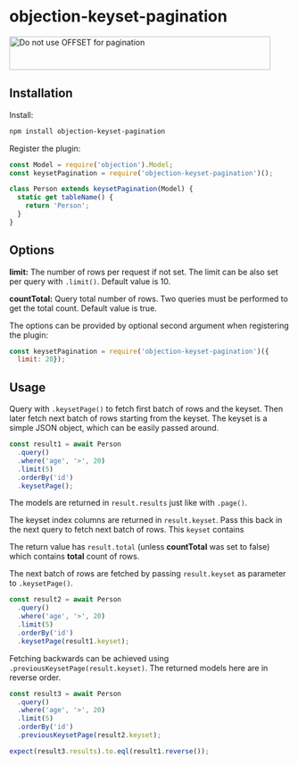 # objection-keyset-pagination

<a href="https://use-the-index-luke.com/no-offset">
   <img src="https://use-the-index-luke.com/static/no-offset-banner-468x60.NsC5gHrT.png" width="468" height="60"
        alt="Do not use OFFSET for pagination"
   />
</a>

## Installation
Install:

```bash
npm install objection-keyset-pagination
```

Register the plugin:

```js
const Model = require('objection').Model;
const keysetPagination = require('objection-keyset-pagination')();

class Person extends keysetPagination(Model) {
  static get tableName() {
    return 'Person';
  }
}
```

## Options

**limit:** The number of rows per request if not set. The limit can be also set per query with `.limit()`. Default value is 10.

**countTotal:** Query total number of rows. Two queries must be performed to get the total count. Default value is true.

The options can be provided by optional second argument when registering the plugin:

```js
const keysetPagination = require('objection-keyset-pagination')({
  limit: 20});
```

## Usage

Query with `.keysetPage()` to fetch first batch of rows and the keyset. Then later fetch next batch of rows starting from the keyset. The keyset is a simple JSON object, which can be easily passed around.

```js
const result1 = await Person
  .query()
  .where('age', '>', 20)
  .limit(5)
  .orderBy('id')
  .keysetPage();
```

The models are returned in `result.results` just like with `.page()`.

The keyset index columns are returned in `result.keyset`. Pass this back in the next query to fetch next batch of rows. This `keyset` contains 

The return value has `result.total` (unless **countTotal** was set to false) which contains **total** count of rows.

The next batch of rows are fetched by passing `result.keyset` as parameter to `.keysetPage()`.

```js
const result2 = await Person
  .query()
  .where('age', '>', 20)
  .limit(5)
  .orderBy('id')
  .keysetPage(result1.keyset);
```

Fetching backwards can be achieved using `.previousKeysetPage(result.keyset)`. The returned models here are in reverse order.

```js
const result3 = await Person
  .query()
  .where('age', '>', 20)
  .limit(5)
  .orderBy('id')
  .previousKeysetPage(result2.keyset);

expect(result3.results).to.eql(result1.reverse());
```
